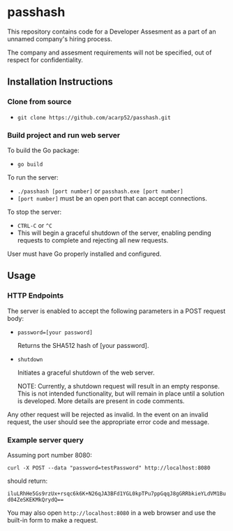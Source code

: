 # passhash

This repository contains code for a Developer Assesment as a part of an unnamed company's hiring process.

The company and assesment requirements will not be specified, out of respect for confidentiality.

## Installation Instructions
### Clone from source
* `git clone https://github.com/acarp52/passhash.git`

### Build project and run web server

To build the Go package:
* `go build`

To run the server:
* `./passhash [port number]` or `passhash.exe [port number]`
* `[port number]` must be an open port that can accept connections.

To stop the server:
* `CTRL-C` or `^C`
* This will begin a graceful shutdown of the server, enabling pending requests to complete and rejecting all new requests.


User must have Go properly installed and configured.


## Usage
### HTTP Endpoints

The server is enabled to accept the following parameters in a POST request body:
* `password=[your password]`
  
  Returns the SHA512 hash of [your password].
* `shutdown`
  
   Initiates a graceful shutdown of the web server.
   
   NOTE: Currently, a shutdown request will result in an empty response. This is not intended functionality, but will remain in place until a solution is developed. More details are present in code comments.

Any other request will be rejected as invalid. In the event on an invalid request, the user should see the appropriate error code and message.

### Example server query

Assuming port number 8080:

`curl -X POST --data "password=testPassword" http://localhost:8080`

should return:

`iluLRhHe5Gs9rzUx+rsqc6k6K+N26qJA3BFd1YGL0kpTPu7ppGqqJ8gGRRbkieYLdVM1Bud04ZeSKEKMkQrydQ==`

You may also open `http://localhost:8080` in a web browser and use the built-in form to make a request.

